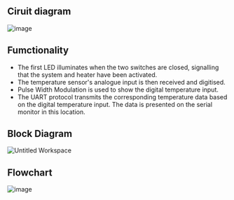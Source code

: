
## Ciruit diagram
![image](https://user-images.githubusercontent.com/101788713/164622576-7396f5e4-f367-47d7-9220-f0456599e752.png)
## Fumctionality
* The first LED illuminates when the two switches are closed, signalling that the system and heater have been activated.
* The temperature sensor's analogue input is then received and digitised.
* Pulse Width Modulation is used to show the digital temperature input.
* The UART protocol transmits the corresponding temperature data based on the digital temperature input. The data is presented on the serial monitor in this location.
## Block Diagram
![Untitled Workspace](https://user-images.githubusercontent.com/101788713/164678336-186bcf7f-f4f3-4985-b5c5-0c587fc74244.png)

## Flowchart
![image](https://user-images.githubusercontent.com/101788713/164705315-a30118ad-0ff4-4404-9c3c-c58e09fb7d5e.png)
